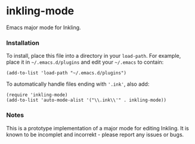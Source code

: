 # inkling-mode
Emacs major mode for Inkling.

### Installation

To install, place this file into a directory in your `load-path`. For example,
place it in `~/.emacs.d/plugins` and edit your `~/.emacs` to contain:

```emacs
(add-to-list 'load-path "~/.emacs.d/plugins")
```

To automatically handle files ending with `'.ink'`, also add:

```emacs
(require 'inkling-mode)
(add-to-list 'auto-mode-alist '("\\.ink\\'" . inkling-mode))
```

### Notes

This is a prototype implementation of a major mode for editing Inkling. It is
known to be incomplet and incorrekt - please report any issues or bugs.

